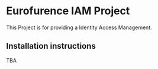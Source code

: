 # Eurofurence IAM Project

This Project is for providing a Identity Access Management.

## Installation instructions

TBA
